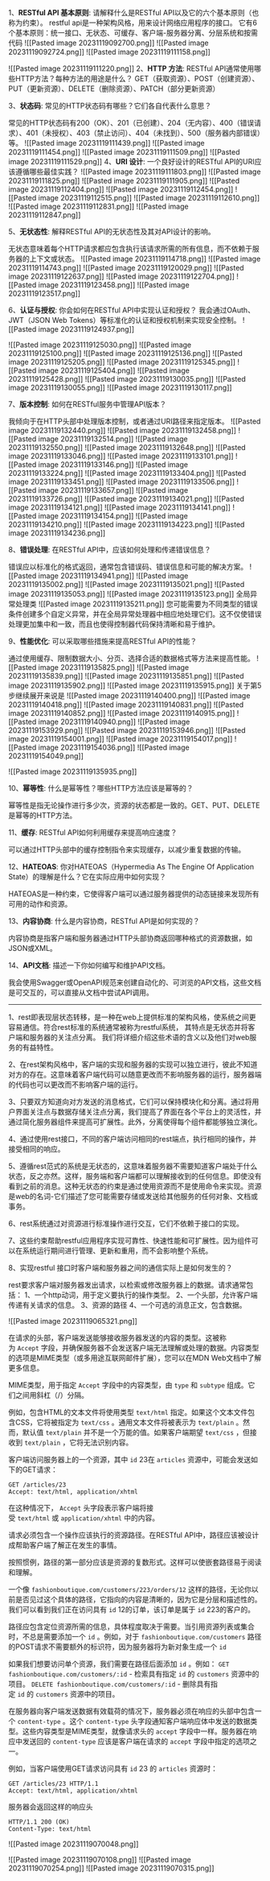 1、**RESTful API 基本原则**: 请解释什么是RESTful API以及它的六个基本原则（也称为约束）。
restful api是一种架构风格，用来设计网络应用程序的接口。
它有6个基本原则：统一接口、无状态、可缓存、客户端-服务器分离、分层系统和按需代码
![[Pasted image 20231119092700.png]]
![[Pasted image 20231119092724.png]]
![[Pasted image 20231119111158.png]]

![[Pasted image 20231119111220.png]]
2、**HTTP 方法**: RESTful API通常使用哪些HTTP方法？每种方法的用途是什么？
GET（获取资源）、POST（创建资源）、PUT（更新资源）、DELETE（删除资源）、PATCH（部分更新资源）

3、**状态码**: 常见的HTTP状态码有哪些？它们各自代表什么意思？

常见的HTTP状态码有200（OK）、201（已创建）、204（无内容）、400（错误请求）、401（未授权）、403（禁止访问）、404（未找到）、500（服务器内部错误）等。
![[Pasted image 20231119111439.png]]
![[Pasted image 20231119111454.png]]
![[Pasted image 20231119111509.png]]
![[Pasted image 20231119111529.png]]
4、**URI 设计**: 一个良好设计的RESTful API的URI应该遵循哪些最佳实践？
![[Pasted image 20231119111803.png]]
![[Pasted image 20231119111825.png]]
![[Pasted image 20231119111905.png]]
![[Pasted image 20231119112404.png]]
![[Pasted image 20231119112454.png]]
![[Pasted image 20231119112515.png]]
![[Pasted image 20231119112610.png]]
![[Pasted image 20231119112831.png]]
![[Pasted image 20231119112847.png]]

5、**无状态性**: 解释RESTful API的无状态性及其对API设计的影响。

无状态意味着每个HTTP请求都应包含执行该请求所需的所有信息，而不依赖于服务器的上下文或状态。
![[Pasted image 20231119114718.png]]
![[Pasted image 20231119114743.png]]
![[Pasted image 20231119120029.png]]
![[Pasted image 20231119122637.png]]
![[Pasted image 20231119122704.png]]
![[Pasted image 20231119123458.png]]
![[Pasted image 20231119123517.png]]

6、**认证与授权**: 你会如何在RESTful API中实现认证和授权？
我会通过OAuth、JWT（JSON Web Tokens）等标准化的认证和授权机制来实现安全控制。
![[Pasted image 20231119124937.png]]

![[Pasted image 20231119125030.png]]
![[Pasted image 20231119125100.png]]
![[Pasted image 20231119125136.png]]
![[Pasted image 20231119125205.png]]
![[Pasted image 20231119125345.png]]
![[Pasted image 20231119125404.png]]
![[Pasted image 20231119125428.png]]
![[Pasted image 20231119130035.png]]
![[Pasted image 20231119130055.png]]
![[Pasted image 20231119130117.png]]

7、**版本控制**: 如何在RESTful服务中管理API版本？

我倾向于在HTTP头部中处理版本控制，或者通过URI路径来指定版本。
![[Pasted image 20231119132440.png]]
![[Pasted image 20231119132458.png]]
![[Pasted image 20231119132514.png]]
![[Pasted image 20231119132550.png]]
![[Pasted image 20231119132648.png]]
![[Pasted image 20231119133046.png]]
![[Pasted image 20231119133101.png]]
![[Pasted image 20231119133146.png]]
![[Pasted image 20231119133224.png]]
![[Pasted image 20231119133404.png]]
![[Pasted image 20231119133451.png]]
![[Pasted image 20231119133506.png]]
![[Pasted image 20231119133657.png]]
![[Pasted image 20231119133726.png]]
![[Pasted image 20231119134021.png]]
![[Pasted image 20231119134121.png]]
![[Pasted image 20231119134141.png]]
![[Pasted image 20231119134154.png]]
![[Pasted image 20231119134210.png]]
![[Pasted image 20231119134223.png]]
![[Pasted image 20231119134236.png]]

8、**错误处理**: 在RESTful API中，应该如何处理和传递错误信息？

错误应以标准化的格式返回，通常包含错误码、错误信息和可能的解决方案。
![[Pasted image 20231119134941.png]]
![[Pasted image 20231119135002.png]]
![[Pasted image 20231119135021.png]]
![[Pasted image 20231119135053.png]]
![[Pasted image 20231119135123.png]]
全局异常处理类
![[Pasted image 20231119135211.png]]
您可能需要为不同类型的错误条件创建多个自定义异常，并在全局异常处理器中相应地处理它们。这不仅使错误处理更加集中和一致，而且也使得控制器代码保持清晰和易于维护。

9、**性能优化**: 可以采取哪些措施来提高RESTful API的性能？

通过使用缓存、限制数据大小、分页、选择合适的数据格式等方法来提高性能。
![[Pasted image 20231119135825.png]]
![[Pasted image 20231119135839.png]]
![[Pasted image 20231119135851.png]]
![[Pasted image 20231119135902.png]]
![[Pasted image 20231119135915.png]]
关于第5步继续展开来说是
![[Pasted image 20231119140400.png]]
![[Pasted image 20231119140418.png]]
![[Pasted image 20231119140831.png]]
![[Pasted image 20231119140852.png]]
![[Pasted image 20231119140915.png]]
![[Pasted image 20231119140940.png]]
![[Pasted image 20231119153929.png]]
![[Pasted image 20231119153946.png]]
![[Pasted image 20231119154001.png]]
![[Pasted image 20231119154017.png]]
![[Pasted image 20231119154036.png]]
![[Pasted image 20231119154049.png]]


![[Pasted image 20231119135935.png]]

10、**幂等性**: 什么是幂等性？哪些HTTP方法应该是幂等的？

幂等性是指无论操作进行多少次，资源的状态都是一致的。GET、PUT、DELETE是幂等的HTTP方法。

11、**缓存**: RESTful API如何利用缓存来提高响应速度？

可以通过HTTP头部中的缓存控制指令来实现缓存，以减少重复数据的传输。

12、**HATEOAS**: 你对HATEOAS（Hypermedia As The Engine Of Application State）的理解是什么？它在实际应用中如何实现？

HATEOAS是一种约束，它使得客户端可以通过服务器提供的动态链接来发现所有可用的动作和资源。

13、**内容协商**: 什么是内容协商，RESTful API是如何实现的？

内容协商是指客户端和服务器通过HTTP头部协商返回哪种格式的资源数据，如JSON或XML。

14、**API文档**: 描述一下你如何编写和维护API文档。

我会使用Swagger或OpenAPI规范来创建自动化的、可浏览的API文档，这些文档是可交互的，可以直接从文档中尝试API调用。

------------------------------------

1、rest即表现层状态转移，是一种在web上提供标准的架构风格，使系统之间更容易通信。符合rest标准的系统通常被称为restful系统，
其特点是无状态并将客户端和服务器的关注点分离。
我们将详细介绍这些术语的含义以及他们对web服务的有益特性。

2、在rest架构风格中，客户端的实现和服务器的实现可以独立进行，彼此不知道对方的存在。这意味着客户端代码可以随意更改而不影响服务器的运行，服务器端的代码也可以更改而不影响客户端的运行。

3、只要双方知道向对方发送的消息格式，它们可以保持模块化和分离。通过将用户界面关注点与数据存储关注点分离，我们提高了界面在各个平台上的灵活性，并通过简化服务器组件来提高可扩展性。此外，分离使得每个组件都能够独立演化。

4、通过使用rest接口，不同的客户端访问相同的rest端点，执行相同的操作，并接受相同的响应。

5、遵循rest范式的系统是无状态的，这意味着服务器不需要知道客户端处于什么状态，反之亦然。这样，服务端和客户端都可以理解接收到的任何信息。即使没有看到之前的消息。这种无状态的约束是通过使用资源而不是使用命令来实现。资源是web的名词-它们描述了您可能需要存储或发送给其他服务的任何对象、文档或事务。

6、rest系统通过对资源进行标准操作进行交互，它们不依赖于接口的实现。

7、这些约束帮助restful应用程序实现可靠性、快速性能和可扩展性。因为组件可以在系统运行期间进行管理、更新和重用，而不会影响整个系统。

8、实现restful 接口时客户端和服务器之间的通信实际上是如何发生的？

rest要求客户端对服务器发出请求，以检索或修改服务器上的数据。请求通常包括：
1、一个http动词，用于定义要执行的操作类型。
2、一个头部，允许客户端传递有关请求的信息。
3、资源的路径
4、一个可选的消息正文，包含数据。

![[Pasted image 20231119065321.png]]

在请求的头部，客户端发送能够接收服务器发送的内容的类型。这被称为 `Accept` 字段，并确保服务器不会发送客户端无法理解或处理的数据。内容类型的选项是MIME类型（或多用途互联网邮件扩展），您可以在MDN Web文档中了解更多信息。

MIME类型，用于指定 `Accept` 字段中的内容类型，由 `type` 和 `subtype` 组成。它们之间用斜杠（/）分隔。

例如，包含HTML的文本文件将使用类型 `text/html` 指定。如果这个文本文件包含CSS，它将被指定为 `text/css` 。通用文本文件将被表示为 `text/plain` 。然而，默认值 `text/plain` 并不是一个万能的值。如果客户端期望 `text/css` ，但接收到 `text/plain` ，它将无法识别内容。

客户端访问服务器上的一个资源，其中 `id` 23在 `articles` 资源中，可能会发送如下的GET请求：

```
GET /articles/23
Accept: text/html, application/xhtml
```

在这种情况下， `Accept` 头字段表示客户端将接受 `text/html` 或 `application/xhtml` 中的内容。

请求必须包含一个操作应该执行的资源路径。在RESTful API中，路径应该被设计成帮助客户端了解正在发生的事情。

按照惯例，路径的第一部分应该是资源的复数形式。这样可以使嵌套路径易于阅读和理解。

一个像 `fashionboutique.com/customers/223/orders/12` 这样的路径，无论你以前是否见过这个具体的路径，它指向的内容是清晰的，因为它是分层和描述性的。我们可以看到我们正在访问具有 `id` 12的订单，该订单是属于 `id` 223的客户的。

路径应包含定位资源所需的信息，具体程度取决于需要。当引用资源列表或集合时，不总是需要添加一个 `id` 。例如，对于 `fashionboutique.com/customers` 路径的POST请求不需要额外的标识符，因为服务器将为新对象生成一个 `id`

如果我们想要访问单个资源，我们需要在路径后面添加 `id` 。例如： `GET fashionboutique.com/customers/:id` - 检索具有指定 `id` 的 `customers` 资源中的项目。 `DELETE fashionboutique.com/customers/:id` - 删除具有指定 `id` 的 `customers` 资源中的项目。

在服务器向客户端发送数据有效载荷的情况下，服务器必须在响应的头部中包含一个 `content-type` 。这个 `content-type` 头字段通知客户端响应体中发送的数据类型。这些内容类型是MIME类型，就像请求头的 `accept` 字段中一样。服务器在响应中发送回的 `content-type` 应该是客户端在请求的 `accept` 字段中指定的选项之一。

例如，当客户端使用GET请求访问具有 `id` 23 的 `articles` 资源时：

```
GET /articles/23 HTTP/1.1
Accept: text/html, application/xhtml
```

服务器会返回这样的响应头

```
HTTP/1.1 200 (OK)
Content-Type: text/html
```

![[Pasted image 20231119070048.png]]

![[Pasted image 20231119070108.png]]
![[Pasted image 20231119070254.png]]
![[Pasted image 20231119070315.png]]
